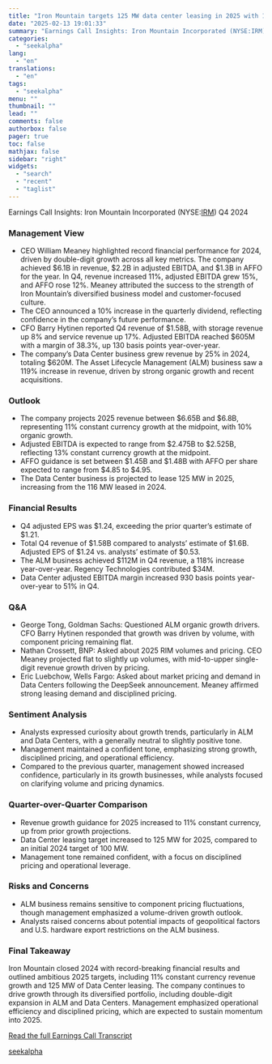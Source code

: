 ```yaml
---
title: "Iron Mountain targets 125 MW data center leasing in 2025 with 11% constant currency revenue growth"
date: "2025-02-13 19:01:33"
summary: "Earnings Call Insights: Iron Mountain Incorporated (NYSE:IRM) Q4 2024 Management View CEO William Meaney highlighted record financial performance for 2024, driven by double-digit growth across all key metrics. The company achieved $6.1B in revenue, $2.2B in adjusted EBITDA, and $1.3B in AFFO for the year. In Q4, revenue increased 11%,..."
categories:
  - "seekalpha"
lang:
  - "en"
translations:
  - "en"
tags:
  - "seekalpha"
menu: ""
thumbnail: ""
lead: ""
comments: false
authorbox: false
pager: true
toc: false
mathjax: false
sidebar: "right"
widgets:
  - "search"
  - "recent"
  - "taglist"
---
```


Earnings Call Insights: Iron Mountain Incorporated (NYSE:[IRM](https://seekingalpha.com/symbol/IRM "Iron Mountain Incorporated")) Q4 2024

### Management View

* CEO William Meaney highlighted record financial performance for 2024, driven by double-digit growth across all key metrics. The company achieved $6.1B in revenue, $2.2B in adjusted EBITDA, and $1.3B in AFFO for the year. In Q4, revenue increased 11%, adjusted EBITDA grew 15%, and AFFO rose 12%. Meaney attributed the success to the strength of Iron Mountain’s diversified business model and customer-focused culture.
* The CEO announced a 10% increase in the quarterly dividend, reflecting confidence in the company’s future performance.
* CFO Barry Hytinen reported Q4 revenue of $1.58B, with storage revenue up 8% and service revenue up 17%. Adjusted EBITDA reached $605M with a margin of 38.3%, up 130 basis points year-over-year.
* The company’s Data Center business grew revenue by 25% in 2024, totaling $620M. The Asset Lifecycle Management (ALM) business saw a 119% increase in revenue, driven by strong organic growth and recent acquisitions.

### Outlook

* The company projects 2025 revenue between $6.65B and $6.8B, representing 11% constant currency growth at the midpoint, with 10% organic growth.
* Adjusted EBITDA is expected to range from $2.475B to $2.525B, reflecting 13% constant currency growth at the midpoint.
* AFFO guidance is set between $1.45B and $1.48B with AFFO per share expected to range from $4.85 to $4.95.
* The Data Center business is projected to lease 125 MW in 2025, increasing from the 116 MW leased in 2024.

### Financial Results

* Q4 adjusted EPS was $1.24, exceeding the prior quarter’s estimate of $1.21.
* Total Q4 revenue of $1.58B compared to analysts’ estimate of $1.6B. Adjusted EPS of $1.24 vs. analysts’ estimate of $0.53.
* The ALM business achieved $112M in Q4 revenue, a 118% increase year-over-year. Regency Technologies contributed $34M.
* Data Center adjusted EBITDA margin increased 930 basis points year-over-year to 51% in Q4.

### Q&A

* George Tong, Goldman Sachs: Questioned ALM organic growth drivers. CFO Barry Hytinen responded that growth was driven by volume, with component pricing remaining flat.
* Nathan Crossett, BNP: Asked about 2025 RIM volumes and pricing. CEO Meaney projected flat to slightly up volumes, with mid-to-upper single-digit revenue growth driven by pricing.
* Eric Luebchow, Wells Fargo: Asked about market pricing and demand in Data Centers following the DeepSeek announcement. Meaney affirmed strong leasing demand and disciplined pricing.

### Sentiment Analysis

* Analysts expressed curiosity about growth trends, particularly in ALM and Data Centers, with a generally neutral to slightly positive tone.
* Management maintained a confident tone, emphasizing strong growth, disciplined pricing, and operational efficiency.
* Compared to the previous quarter, management showed increased confidence, particularly in its growth businesses, while analysts focused on clarifying volume and pricing dynamics.

### Quarter-over-Quarter Comparison

* Revenue growth guidance for 2025 increased to 11% constant currency, up from prior growth projections.
* Data Center leasing target increased to 125 MW for 2025, compared to an initial 2024 target of 100 MW.
* Management tone remained confident, with a focus on disciplined pricing and operational leverage.

### Risks and Concerns

* ALM business remains sensitive to component pricing fluctuations, though management emphasized a volume-driven growth outlook.
* Analysts raised concerns about potential impacts of geopolitical factors and U.S. hardware export restrictions on the ALM business.

### Final Takeaway

Iron Mountain closed 2024 with record-breaking financial results and outlined ambitious 2025 targets, including 11% constant currency revenue growth and 125 MW of Data Center leasing. The company continues to drive growth through its diversified portfolio, including double-digit expansion in ALM and Data Centers. Management emphasized operational efficiency and disciplined pricing, which are expected to sustain momentum into 2025.

[Read the full Earnings Call Transcript](https://seekingalpha.com/symbol/IRM/earnings/transcripts)

[seekalpha](https://seekingalpha.com/news/4407846-iron-mountain-targets-125-mw-data-center-leasing-in-2025-with-11-percent-constant-currency)
